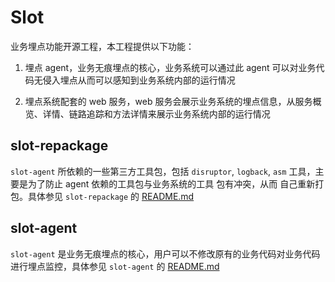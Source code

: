 # Slot

业务埋点功能开源工程，本工程提供以下功能：

1. 埋点 agent，业务无痕埋点的核心，业务系统可以通过此 agent 可以对业务代码无侵入埋点从而可以感知到业务系统内部的运行情况

2. 埋点系统配套的 web 服务，web 服务会展示业务系统的埋点信息，从服务概览、详情、链路追踪和方法详情来展示业务系统内部的运行情况

## slot-repackage

`slot-agent` 所依赖的一些第三方工具包，包括 `disruptor`, `logback`, `asm` 工具，主要是为了防止 agent 依赖的工具包与业务系统的工具
包有冲突，从而 自己重新打包。具体参见 `slot-repackage` 的 
[README.md]()

## slot-agent

`slot-agent` 是业务无痕埋点的核心，用户可以不修改原有的业务代码对业务代码进行埋点监控，具体参见 `slot-agent` 的 
[README.md]()
